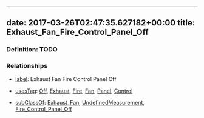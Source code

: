 
---
date: 2017-03-26T02:47:35.627182+00:00
title: Exhaust_Fan_Fire_Control_Panel_Off
---
### Definition: TODO

### Relationships

* [label](http://www.w3.org/2000/01/rdf-schema#label): Exhaust Fan Fire Control Panel Off

* [usesTag](https://brickschema.org/schema/1.0/BrickFrame#usesTag): [Off](https://brickschema.org/schema/1.0/BrickTag#Off), [Exhaust](https://brickschema.org/schema/1.0/BrickTag#Exhaust), [Fire](https://brickschema.org/schema/1.0/BrickTag#Fire), [Fan](https://brickschema.org/schema/1.0/BrickTag#Fan), [Panel](https://brickschema.org/schema/1.0/BrickTag#Panel), [Control](https://brickschema.org/schema/1.0/BrickTag#Control)

* [subClassOf](http://www.w3.org/2000/01/rdf-schema#subClassOf): [Exhaust_Fan](https://brickschema.org/schema/1.0/Brick#Exhaust_Fan), [UndefinedMeasurement](https://brickschema.org/schema/1.0/Brick#UndefinedMeasurement), [Fire_Control_Panel_Off](https://brickschema.org/schema/1.0/Brick#Fire_Control_Panel_Off)
